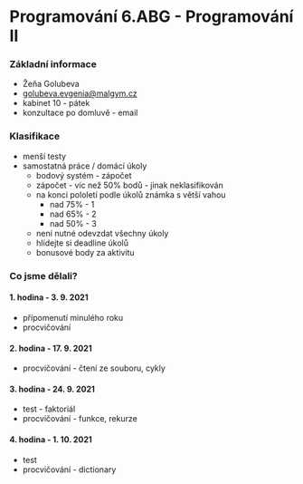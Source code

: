 # Programování 6.ABG - Programování II

### Základní informace
- Žeňa Golubeva
- golubeva.evgenia@malgym.cz
- kabinet 10 - pátek
- konzultace po domluvě - email

### Klasifikace
- menší testy
- samostatná práce / domácí úkoly
  - bodový systém - zápočet
  - zápočet - víc než 50% bodů - jinak neklasifikován
  - na konci pololetí podle úkolů známka s větší vahou
    - nad 75% - 1
    - nad 65% - 2
    - nad 50% - 3
  - není nutné odevzdat všechny úkoly
  - hlídejte si deadline úkolů
  - bonusové body za aktivitu

### Co jsme dělali?
#### 1. hodina - 3. 9. 2021
- přípomenutí minulého roku
- procvičování

#### 2. hodina - 17. 9. 2021
- procvičování - čtení ze souboru, cykly

#### 3. hodina - 24. 9. 2021
- test - faktoriál
- procvičování - funkce, rekurze

#### 4. hodina - 1. 10. 2021
- test
- procvičování - dictionary

